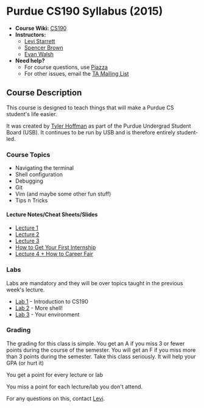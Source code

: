 # Purdue CS190 Syllabus (2015)

* **Course Wiki:** [CS190](http://courses.cs.purdue.edu/cs19000:fall14:start)
* **Instructors:**
    + [Levi Starrett](mailto:lpstarre@purdue.edu)
    + [Spencer Brown](mailto:sb@purdue.edu)
    + [Evan Walsh](mailto:evanw@purdue.edu)
* **Need help?**
    + For course questions, use [Piazza](https://piazza.com/class/idq1xbj4e7m460)
    + For other issues, email the [TA Mailing List](mailto:cs190-tools-tas@cs.purdue.edu)

## Course Description

This course is designed to teach things that will make a Purdue CS student's life easier.

It was created by [Tyler Hoffman](https://github.com/tyhoff) as part of the Purdue Undergrad Student Board (USB).
It continues to be run by USB and is therefore entirely student-led.

### Course Topics

* Navigating the terminal
* Shell configuration
* Debugging
* Git
* Vim (and maybe some other fun stuff)
* Tips n Tricks

#### Lecture Notes/Cheat Sheets/Slides

* [Lecture 1](https://docs.google.com/presentation/d/19uVm13ySbhUJ0ZTEIjv63eIJdOR9y1vjDNL84_vrBHw/edit?usp=sharing)
* [Lecture 2](https://docs.google.com/presentation/d/17YtY16F6TJxB-v0ZOGJNsFa0PbDguDqgxx4GtWl0BiQ/edit?usp=sharing)
* [Lecture 3](https://docs.google.com/presentation/d/1qcq1Luzy8q447IUvQxCQw1AQhoTHhStsP-g-L5xdV0c/edit?usp=sharing)
* [How to Get Your First Internship](https://docs.google.com/presentation/d/1QeXQ8tVz7lbBLpxYVAZxbgVX-Oy5xiJMOpKYzy48nLA/edit?usp=sharing)
* [Lecture 4 + How to Career Fair](https://docs.google.com/presentation/d/1p5Bsy503w449pXEM6EkqNOje-rfHVAaIwB3gPkcwplc/edit?usp=sharing)

### Labs

Labs are mandatory and they will be over topics taught in the previous week's lecture.

* [Lab 1](https://github.com/Purdue-CSUSB/CSToolsCourse/tree/master/labs/lab1) - Introduction to CS190
* [Lab 2](https://github.com/Purdue-CSUSB/CSToolsCourse/tree/master/labs/lab2) - More shell!
* [Lab 3](https://github.com/Purdue-CSUSB/CSToolsCourse/tree/master/labs/lab3) - Your environment

### Grading

The grading for this class is simple. You get an A if you miss 3 or fewer points during the course of the semester. You will get an F if you miss more than 3 points during the semester. Take this class seriously. It will help your GPA (or hurt it)

You get a point for every lecture or lab

You miss a point for each lecture/lab you don't attend.

For any questions on this, contact [Levi](mailto:lpstarre@purdue.edu).
